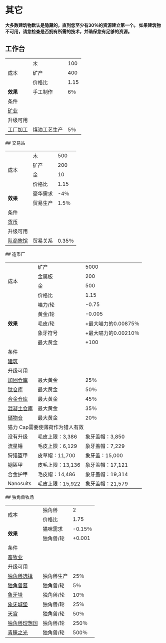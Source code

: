 # 其它
**大多数建筑物默认是隐藏的，直到您至少有30％的资源建立第一个。 如果建筑物不可用，请您检查是否拥有所需的技术，并确保您有足够的资源。**
## 工作台
<table class="wikitable">
	<tbody>
		<tr>
			<td rowspan="3">
							成本
			</td>
			<td>
							木
			</td>
			<td>
							100
			</td>
		</tr>
		<tr>
			<td>
						矿产
			</td>
			<td>
						400
			</td>
		</tr>
		<tr>
			<td>
						价格比
			</td>
			<td>
						1.15
			</td>
		</tr>
		<tr>
			<td>
				<strong>
							效果
				</strong>
			</td>
			<td>
						手工制作
			</td>
			<td>
						6％
			</td>
		</tr>
		<tr>
			<td colspan="3">
						条件
			</td>
		</tr>
		<tr>
			<td colspan="3">
				<a href="#">
							矿业
				</a>
			</td>
		</tr>
		<tr>
			<td colspan="3">
						升级可用
			</td>
		</tr>
		<tr>
			<td>
				<a href="#">
							工厂加工
				</a>
			</td>
			<td>
						煤油工艺生产
			</td>
			<td>
						5％
			</td>
		</tr>
	</tbody>
</table>
## 交易站
<table class="wikitable">
	<tbody>
		<tr>
			<td rowspan="4">
							成本
			</td>
			<td>
							木
			</td>
			<td>
							500
			</td>
		</tr>
		<tr>
			<td>
						矿产
			</td>
			<td>
						200
			</td>
		</tr>
		<tr>
			<td>
						金
			</td>
			<td>
						10
			</td>
		</tr>
		<tr>
			<td>
						价格比
			</td>
			<td>
						1.15
			</td>
		</tr>
		<tr>
			<td rowspan="2">
				<strong>
							效果
				</strong>
			</td>
			<td>
						豪华需求
			</td>
			<td>
						-4％
			</td>
		</tr>
		<tr>
			<td>
						贸易生产
			</td>
			<td>
						1.5％
			</td>
		</tr>
		<tr>
			<td colspan="3">
						条件
			</td>
		</tr>
		<tr>
			<td colspan="3">
				<a href="#">
							货币
				</a>
			</td>
		</tr>
		<tr>
			<td colspan="3">
						升级可用
			</td>
		</tr>
		<tr>
			<td>
				<a href="#">
							队商旅馆
				</a>
			</td>
			<td>
						贸易关系
			</td>
			<td>
						0.35％
			</td>
		</tr>
	</tbody>
</table>
## 造币厂
<table class="wikitable">
	<tbody>
		<tr>
			<td rowspan="4">
							成本
			</td>
			<td>
							矿产
			</td>
			<td>
							5000
			</td>
		</tr>
		<tr>
			<td>
						金属板
			</td>
			<td>
						200
			</td>
		</tr>
		<tr>
			<td>
						金
			</td>
			<td>
						500
			</td>
		</tr>
		<tr>
			<td>
						价格比
			</td>
			<td>
						1.15
			</td>
		</tr>
		<tr>
			<td rowspan="5">
				<strong>
							效果
				</strong>
			</td>
			<td>
						喵力/轮
			</td>
			<td>
						-0.75
			</td>
		</tr>
		<tr>
			<td>
						黄金/轮
			</td>
			<td>
						-0.005
			</td>
		</tr>
		<tr>
			<td>
						毛皮/轮
			</td>
			<td>
						+最大喵力的0.00875％
			</td>
		</tr>
		<tr>
			<td>
						象牙符号
			</td>
			<td>
						+最大喵力的0.00210％
			</td>
		</tr>
		<tr>
			<td>
						最大黄金
			</td>
			<td>
						+100
			</td>
		</tr>
		<tr>
			<td colspan="3">
						条件
			</td>
		</tr>
		<tr>
			<td colspan="3">
				<a href="#">
							建筑
				</a>
			</td>
		</tr>
		<tr>
			<td colspan="3">
						升级可用
			</td>
		</tr>
		<tr>
			<td>
				<a href="#">
							加固仓库
				</a>
			</td>
			<td>
						最大黄金
			</td>
			<td>
						25％
			</td>
		</tr>
		<tr>
			<td>
				<a href="#">
							钛仓库
				</a>
			</td>
			<td>
						最大黄金
			</td>
			<td>
						50％
			</td>
		</tr>
		<tr>
			<td>
				<a href="#">
							合金仓库
				</a>
			</td>
			<td>
						最大黄金
			</td>
			<td>
						45％
			</td>
		</tr>
		<tr>
			<td>
				<a href="#">
							混凝土仓库
				</a>
			</td>
			<td>
						最大黄金
			</td>
			<td>
						35％
			</td>
		</tr>
		<tr>
			<td>
				<a href="#">
							储物仓
				</a>
			</td>
			<td>
						最大黄金
			</td>
			<td>
						20％
			</td>
		</tr>
		<tr>
			<td colspan="3">
						猫力 Cap需要使薄荷作为猎人有效
			</td>
		</tr>
		<tr>
			<td>
						没有升级
			</td>
			<td>
						毛皮上限：3,386
			</td>
			<td>
						象牙盖帽：3,850
			</td>
		</tr>
		<tr>
			<td>
						流星锤
			</td>
			<td>
						毛皮上限：6,129
			</td>
			<td>
						象牙盖帽：7,229
			</td>
		</tr>
		<tr>
			<td>
						狩猎盔甲
			</td>
			<td>
						皮草帽：11,700
			</td>
			<td>
						象牙盖：15,000
			</td>
		</tr>
		<tr>
			<td>
						钢盔甲
			</td>
			<td>
						皮毛上限：13,136
			</td>
			<td>
						象牙盖帽：17,121
			</td>
		</tr>
		<tr>
			<td>
						合金护甲
			</td>
			<td>
						毛皮帽：14,486
			</td>
			<td>
						象牙盖帽：19,314
			</td>
		</tr>
		<tr>
			<td>
						Nanosuits
			</td>
			<td>
						毛皮上限：15,922
			</td>
			<td>
						象牙盖帽：21,579
			</td>
		</tr>
	</tbody>
</table>
## 独角兽牧场
<table class="wikitable">
	<tbody>
		<tr>
			<td rowspan="2">
							成本
			</td>
			<td>
							独角兽
			</td>
			<td>
							2
			</td>
		</tr>
		<tr>
			<td>
						价格比
			</td>
			<td>
						1.75
			</td>
		</tr>
		<tr>
			<td rowspan="2">
				<strong>
							效果
				</strong>
			</td>
			<td>
						猫咪需求
			</td>
			<td>
						-0.15％
			</td>
		</tr>
		<tr>
			<td>
						独角兽/轮
			</td>
			<td>
						+0.001
			</td>
		</tr>
		<tr>
			<td colspan="3">
						条件
			</td>
		</tr>
		<tr>
			<td colspan="3">
				<a href="#">
							畜牧业
				</a>
			</td>
		</tr>
		<tr>
			<td colspan="3">
						升级可用
			</td>
		</tr>
		<tr>
			<td>
				<a href="#">
							独角兽选择
				</a>
			</td>
			<td>
						独角兽生产
			</td>
			<td>
						25％
			</td>
		</tr>
		<tr>
			<td>
				<a href="#">
							独角兽墓
				</a>
			</td>
			<td>
						独角兽/轮
			</td>
			<td>
						5％
			</td>
		</tr>
		<tr>
			<td>
				<a href="#">
							象牙塔
				</a>
			</td>
			<td>
						独角兽/轮
			</td>
			<td>
						10％
			</td>
		</tr>
		<tr>
			<td>
				<a href="#">
							象牙城堡
				</a>
			</td>
			<td>
						独角兽/轮
			</td>
			<td>
						25％
			</td>
		</tr>
		<tr>
			<td>
				<a href="#">
							天宫
				</a>
			</td>
			<td>
						独角兽/轮
			</td>
			<td>
						50％
			</td>
		</tr>
		<tr>
			<td>
				<a href="#">
							独角兽理想国
				</a>
			</td>
			<td>
						独角兽/轮
			</td>
			<td>
						250％
			</td>
		</tr>
		<tr>
			<td>
				<a href="#">
							青睐之光
				</a>
			</td>
			<td>
						独角兽/轮
			</td>
			<td>
						500％
			</td>
		</tr>
	</tbody>
</table>
